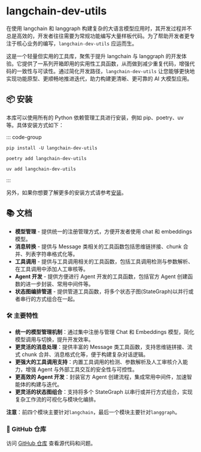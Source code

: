 # langchain-dev-utils

在使用 langchain 和 langgraph 构建复杂的大语言模型应用时，其开发过程并不总是高效的，开发者往往需要为常规功能编写大量样板代码。为了帮助开发者更专注于核心业务的编写，`langchain-dev-utils` 应运而生。

这是一个轻量但实用的工具库，聚焦于提升 langchain 与 langgraph 的开发体验。它提供了一系列开箱即用的实用性工具函数，从而做到减少重复代码，增强代码的一致性与可读性。通过简化开发路径，`langchain-dev-utils` 让您能够更快地实现功能原型、更顺畅地推进迭代，助力构建更清晰、更可靠的 AI 大模型应用。

## 📦 安装

本库可以使用所有的 Python 依赖管理工具进行安装，例如 pip、poetry、uv 等。具体安装方式如下：

::: code-group

```sh[pip]
pip install -U langchain-dev-utils
```

```sh[poetry]
poetry add langchain-dev-utils
```

```sh[uv]
uv add langchain-dev-utils
```

:::

另外，如果你想要了解更多的安装方式请参考[安装](./installation.md)。

## 📚 文档

- **模型管理** - 提供统一的注册管理方式，方便开发者使用 chat 和 embeddings 模型。
- **消息转换** - 提供与 Message 类相关的工具函数包括思维链拼接、chunk 合并、列表字符串格式化等。
- **工具调用** - 提供与工具调用相关的工具函数，包括工具调用检测与参数解析、在工具调用中添加人工审核等。
- **Agent 开发** - 提供方便进行 Agent 开发的工具函数，包括官方 Agent 创建函数的进一步封装、常用中间件等。
- **状态图编排管道** - 提供管道工具函数，将多个状态子图(StateGraph)以并行或者串行的方式组合在一起。

### 🛠️ 主要特性

- **统一的模型管理机制**：通过集中注册与管理 Chat 和 Embeddings 模型，简化模型调用与切换，提升开发效率。
- **更灵活的消息处理**：提供丰富的 Message 类工具函数，支持思维链拼接、流式 chunk 合并、消息格式化等，便于构建复杂对话逻辑。
- **更强大的工具调用支持**：内置工具调用的检测、参数解析及人工审核介入能力，增强 Agent 与外部工具交互的安全性与可控性。
- **更高效的 Agent 开发**：封装官方 Agent 创建流程，集成常用中间件，加速智能体的构建与迭代。
- **更灵活的状态图组合**：支持将多个 StateGraph 以串行或并行方式组合，实现复杂工作流的可视化与模块化编排。

**注意**：前四个模块主要针对`langchain`，最后一个模块主要针对`langgraph`。

### 📖 GitHub 仓库

访问 [GitHub 仓库](https://github.com/TBice123123/langchain-dev-utils) 查看源代码和问题。
